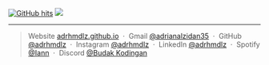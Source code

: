 <a href="https://github.com/adrhmdlz/adrhmdlz.github.io" target="_blank"><img alt="GitHub hits" src="https://img.shields.io/github/last-commit/adrhmdlz/adrhmdlz.github.io?label=repo%20updated"></a> <img src="https://img.shields.io/badge/Made%20with-Markdown-1f425f.svg"></img>

<!-- <h1></h1> -->

---

> Website [adrhmdlz.github.io](https://adrhmdlz.github.io) &nbsp;&middot;&nbsp;
> Gmail [@adrianalzidan35](mailto:adrianalzidan35@gmail.com) &nbsp;&middot;&nbsp;
> GitHub [@adrhmdlz](https://github.com/adrhmdlz) &nbsp;&middot;&nbsp;
> Instagram [@adrhmdlz](https://instagram.com/adrhmdlz) &nbsp;&middot;&nbsp;
> LinkedIn [@adrhmdlz](https://www.linkedin.com/in/adrhmdlz/) &nbsp;&middot;&nbsp;
> Spotify [@Iann](https://open.spotify.com/playlist/0nhR1T67UUSqu4EHYWvAbY?si=c95f6fd6d5b34b04) &nbsp;&middot;&nbsp;
> Discord [@Budak Kodingan](https://discord.gg/UFJvHbSt6G)